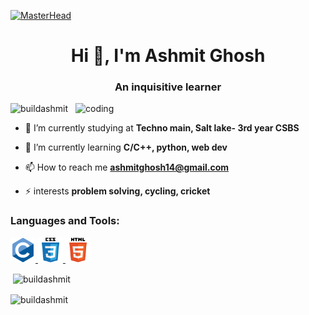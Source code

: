[![MasterHead](https://mir-s3-cdn-cf.behance.net/project_modules/1400/475eb095746151.5e9ecde695f7a.gif)](https://buildashmit.io)
<h1 align="center">Hi 👋, I'm Ashmit Ghosh</h1>
<h3 align="center">An inquisitive learner</h3>
<image align="right" alt="coding" width="400" src="https://i.pinimg.com/originals/e4/26/70/e426702edf874b181aced1e2fa5c6cde.gif"

<p align="left"> <img src="https://komarev.com/ghpvc/?username=buildashmit&label=Profile%20views&color=0e75b6&style=flat" alt="buildashmit" /> </p>

- 🔭 I’m currently studying at **Techno main, Salt lake- 3rd year CSBS**

- 🌱 I’m currently learning **C/C++, python,  web dev**

- 📫 How to reach me **ashmitghosh14@gmail.com**

- ⚡ interests **problem solving, cycling, cricket**


<h3 align="left">Languages and Tools:</h3>
<p align="left"> 
<a href="https://www.cprogramming.com/" target="_blank" rel="noreferrer"> <img src="https://raw.githubusercontent.com/devicons/devicon/master/icons/c/c-original.svg" alt="c" width="40" height="40"/> </a> 
<a href="https://www.w3schools.com/css/" target="_blank" rel="noreferrer"> <img src="https://raw.githubusercontent.com/devicons/devicon/master/icons/css3/css3-original-wordmark.svg" alt="css3" width="40" height="40"/> </a> 
<a href="https://www.w3.org/html/" target="_blank" rel="noreferrer"> <img src="https://raw.githubusercontent.com/devicons/devicon/master/icons/html5/html5-original-wordmark.svg" alt="html5" width="40" height="40"/> </a> 

</p>

<p>&nbsp;<img align="center" src="https://github-readme-stats.vercel.app/api?username=buildashmit&show_icons=true&locale=en" alt="buildashmit" /></p>

<p><img align="center" src="https://github-readme-streak-stats.herokuapp.com/?user=buildashmit&" alt="buildashmit" /></p>
